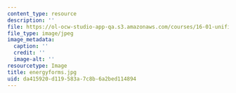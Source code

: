 ```yaml
---
content_type: resource
description: ''
file: https://ol-ocw-studio-app-qa.s3.amazonaws.com/courses/16-01-unified-engineering-i-ii-iii-iv-fall-2005-spring-2006/da415920d119583a7c8b6a2bed114894_energyforms.jpg
file_type: image/jpeg
image_metadata:
  caption: ''
  credit: ''
  image-alt: ''
resourcetype: Image
title: energyforms.jpg
uid: da415920-d119-583a-7c8b-6a2bed114894
---
```


